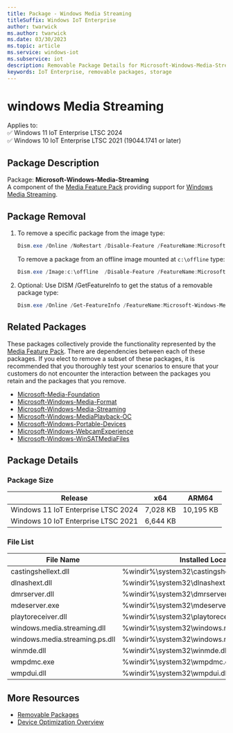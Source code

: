 ```yaml
---
title: Package - Windows Media Streaming
titleSuffix: Windows IoT Enterprise
author: twarwick
ms.author: twarwick
ms.date: 03/30/2023
ms.topic: article
ms.service: windows-iot
ms.subservice: iot
description: Removable Package Details for Microsoft-Windows-Media-Streaming
keywords: IoT Enterprise, removable packages, storage
---
```


# windows Media Streaming

Applies to:  
✅ Windows 11 IoT Enterprise LTSC 2024  
✅ Windows 10 IoT Enterprise LTSC 2021 (19044.1741 or later)  

## Package Description

Package: **Microsoft-Windows-Media-Streaming** </br> A component of the [Media Feature Pack](/windows/win32/wmdm/windows-media-device-manager-architecture) providing support for [Windows Media Streaming](/windows/win32/mediastreaming/media-streaming-api-portal).

## Package Removal

1. To remove a specific package from the image type:

   ```powershell
   Dism.exe /Online /NoRestart /Disable-Feature /FeatureName:Microsoft-Windows-Media-Streaming /PackageName:@Package
   ````

   To remove a package from an offline image mounted at `c:\offline` type:

   ```powershell
   Dism.exe /Image:c:\offline  /Disable-Feature /FeatureName:Microsoft-Windows-Media-Streaming /PackageName:@Package
   ```

1. Optional: Use DISM /GetFeatureInfo to get the status of a removable package type:

   ```powershell
   Dism.exe /Online /Get-FeatureInfo /FeatureName:Microsoft-Windows-Media-Streaming /PackageName:@Package
   ````

## Related Packages

These packages collectively provide the functionality represented by the [Media Feature Pack](/windows/win32/wmdm/windows-media-device-manager-architecture).  There are dependencies between each of these packages.  If you elect to remove a subset of these packages, it is recommended that you thoroughly test your scenarios to ensure that your customers do not encounter the interaction between the packages you retain and the packages that you remove.

- [Microsoft-Media-Foundation](Microsoft-Media-Foundation.md)
- [Microsoft-Windows-Media-Format](Microsoft-Windows-Media-Format.md)
- [Microsoft-Windows-Media-Streaming](Microsoft-Windows-Media-Streaming.md)
- [Microsoft-Windows-MediaPlayback-OC](Microsoft-Windows-MediaPlayback-OC.md)
- [Microsoft-Windows-Portable-Devices](Microsoft-Windows-Portable-Devices.md)
- [Microsoft-Windows-WebcamExperience](Microsoft-Windows-WebcamExperience.md)
- [Microsoft-Windows-WinSATMediaFiles](Microsoft-Windows-WinSATMediaFiles.md)

## Package Details

### Package Size

| Release                             |   x64     |    ARM64    |
|-------------------------------------|:---------:|:-----------:|
| Windows 11 IoT Enterprise LTSC 2024 | 7,028 KB  | 10,195 KB   |
| Windows 10 IoT Enterprise LTSC 2021 | 6,644 KB  |             |

### File List

| File Name                         | Installed Location |
|-----------------------------------|--------------------|
| castingshellext.dll               | %windir%\system32\castingshellext.dll
| dlnashext.dll                     | %windir%\system32\dlnashext.dll
| dmrserver.dll                     | %windir%\system32\dmrserver.dll
| mdeserver.exe                     | %windir%\system32\mdeserver.exe
| playtoreceiver.dll                | %windir%\system32\playtoreceiver.dll
| windows.media.streaming.dll       | %windir%\system32\windows.media.streaming.dll
| windows.media.streaming.ps.dll    | %windir%\system32\windows.media.streaming.ps.dll
| winmde.dll                        | %windir%\system32\winmde.dll
| wmpdmc.exe                        | %windir%\system32\wmpdmc.exe
| wmpdui.dll                        | %windir%\system32\wmpdui.dll

## More Resources

- [Removable Packages](../Removable-Packages.md)
- [Device Optimization Overview](../Overview.md)
